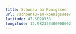 ```yaml
---
title: Schönau am Königssee
url: /schoenau-am-koenigssee/
latitude: 47.6020338
longitude: 12.982326400000002
---
```

